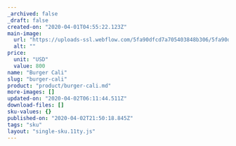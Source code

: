```yaml
---
_archived: false
_draft: false
created-on: "2020-04-01T04:55:22.123Z"
main-image:
  url: "https://uploads-ssl.webflow.com/5fa90dfcd7a705403848b306/5fa90dfcd7a7059c3948b31b_Burger%2004.png"
  alt: ""
price:
  unit: "USD"
  value: 800
name: "Burger Cali"
slug: "burger-cali"
product: "product/burger-cali.md"
more-images: []
updated-on: "2020-04-02T06:11:44.511Z"
download-files: []
sku-values: {}
published-on: "2020-04-02T21:50:18.845Z"
tags: "sku"
layout: "single-sku.11ty.js"
---
```



